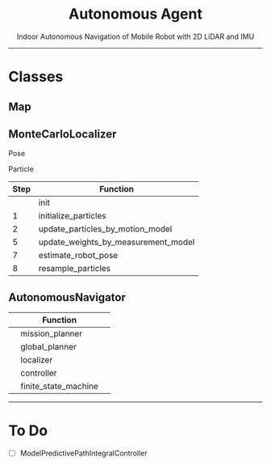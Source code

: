<div align="center">

  # Autonomous Agent
  
  Indoor Autonomous Navigation of Mobile Robot with 2D LiDAR and IMU

</div>

--- 

# Classes

## Map

## MonteCarloLocalizer

Pose

Particle


| Step | Function |
|---|---|
|  | init |
| 1 | initialize_particles |
| 2 | update_particles_by_motion_model |
| 5 | update_weights_by_measurement_model |
| 7 | estimate_robot_pose |
| 8 | resample_particles |

## AutonomousNavigator

|| Function ||
|---|---|---|
||mission_planner||
||global_planner||
||localizer||
||controller||
||finite_state_machine||

---

# To Do

- [ ] ModelPredictivePathIntegralController
